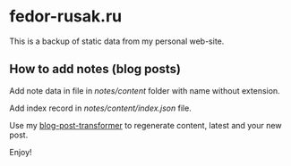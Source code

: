 # fedor-rusak.ru

This is a backup of static data from my personal web-site.

## How to add notes (blog posts)

Add note data in file in *notes/content* folder with name without extension.

Add index record in *notes/content/index.json* file.

Use my [blog-post-transformer](https://github.com/fedor-rusak/blog-post-transformer) to regenerate content, latest and your new post.

Enjoy!